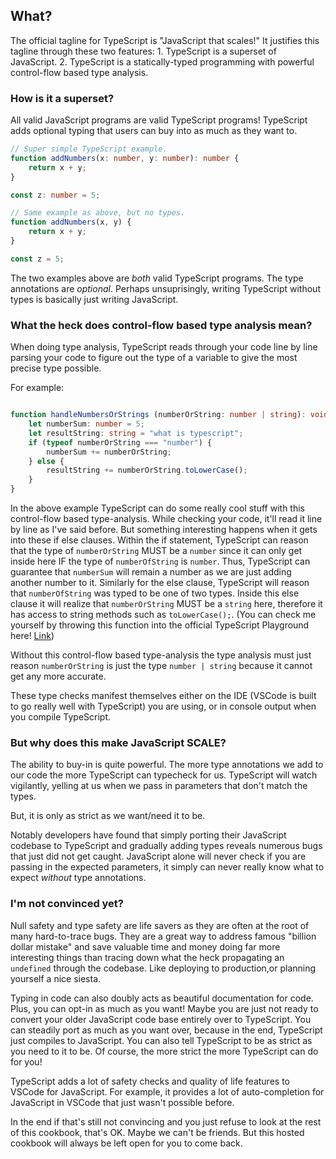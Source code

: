 ## What?
The official tagline for TypeScript is "JavaScript that scales!" It justifies this tagline through these two features:
    1. TypeScript is a superset of JavaScript.
    2. TypeScript is a statically-typed programming with powerful control-flow based type analysis.

### How is it a superset?
All valid JavaScript programs are valid TypeScript programs! TypeScript adds optional typing that users can buy into as much as they want to.

```TypeScript
// Super simple TypeScript example.
function addNumbers(x: number, y: number): number {
    return x + y;
}

const z: number = 5;
```

```TypeScript
// Same example as above, but no types.
function addNumbers(x, y) {
    return x + y;
}

const z = 5;
```

The two examples above are *both* valid TypeScript programs. The type annotations are *optional*. Perhaps unsuprisingly, writing TypeScript without types is basically just writing JavaScript. 

### What the heck does control-flow based type analysis mean?

When doing type analysis, TypeScript reads through your code line by line parsing your code to figure out the type of a variable to give the most precise type possible.

For example:
```TypeScript

function handleNumbersOrStrings (numberOrString: number | string): void {
    let numberSum: number = 5;
    let resultString: string = "what is typescript";
    if (typeof numberOrString === "number") {
        numberSum += numberOrString;
    } else { 
        resultString += numberOrString.toLowerCase();
    }
}
```

In the above example TypeScript can do some really cool stuff with this control-flow based type-analysis. While checking your code, it'll read it line by line as I've said before. But something interesting happens when it gets into these if else clauses. Within the if statement, TypeScript can reason that the type of `numberOrString` MUST be a `number` since it can only get inside here IF the type of `numberOfString` is `number`. Thus, TypeScript can guarantee that `numberSum` will remain a number as we are just adding another number to it. Similarly for the else clause, TypeScript will reason that `numberOfString` was typed to be one of two types. Inside this else clause it will realize that `numberOrString` MUST be a `string` here, therefore it has access to string methods such as `toLowerCase();`. (You can check me yourself by throwing this function into the official TypeScript Playground here! [Link](https://www.typescriptlang.org/play/index.html))

Without this control-flow based type-analysis the type analysis must just reason `numberOrString` is just the type `number | string` because it cannot get any more accurate.

These type checks manifest themselves either on the IDE (VSCode is built to go really well with TypeScript) you are using, or in console output when you compile TypeScript.

### But why does this make JavaScript SCALE?

The ability to buy-in is quite powerful. The more type annotations we add to our code the more TypeScript can typecheck for us. TypeScript will watch vigilantly, yelling at us when we pass in parameters that don't match the types. 

But, it is only as strict as we want/need it to be.

Notably developers have found that simply porting their JavaScript codebase to TypeScript and gradually adding types reveals numerous bugs that just did not get caught. JavaScript alone will never check if you are passing in the expected parameters, it simply can never really know what to expect *without* type annotations.

### I'm not convinced yet?
Null safety and type safety are life savers as they are often at the root of many hard-to-trace bugs. They are a great way to address famous "billion dollar mistake" and save valuable time and money doing far more interesting things than tracing down what the heck propagating an `undefined` through the codebase. Like deploying to production,or planning yourself a nice siesta.

Typing in code can also doubly acts as beautiful documentation for code. Plus, you can opt-in as much as you want! Maybe you are just not ready to convert your older JavaScript code base entirely over to TypeScript. You can steadily port as much as you want over, because in the end, TypeScript just compiles to JavaScript. You can also tell TypeScript to be as strict as you need to it to be. Of course, the more strict the more TypeScript can do for you!

TypeScript adds a lot of safety checks and quality of life features to VSCode for JavaScript. For example, it provides a lot of auto-completion for JavaScript in VSCode that just wasn't possible before.

In the end if that's still not convincing and you just refuse to look at the rest of this cookbook, that's OK. Maybe we can't be friends. But this hosted cookbook will always be left open for you to come back.
